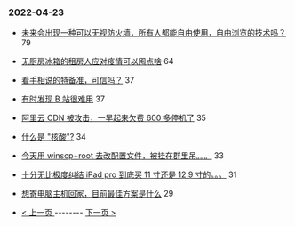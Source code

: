 ### 2022-04-23 
- [未来会出现一种可以无视防火墙，所有人都能自由使用，自由浏览的技术吗？](https://www.v2ex.com/t/848719) 79
- [无厨房冰箱的租房人应对疫情可以囤点啥](https://www.v2ex.com/t/848712) 64
- [看手相说的特备准，可信吗？](https://www.v2ex.com/t/848657) 37
- [有时发现 B 站很难用](https://www.v2ex.com/t/848715) 37
- [阿里云 CDN 被攻击，一早起来欠费 600 多停机了](https://www.v2ex.com/t/848720) 35
- [什么是 "核酸"?](https://www.v2ex.com/t/848725) 34
- [今天用 winscp+root 去改配置文件，被挂在群里吊。。。](https://www.v2ex.com/t/848727) 33
- [十分无比极度纠结 iPad pro 到底买 11 寸还是 12.9 寸的。。。](https://www.v2ex.com/t/848758) 31
- [想寄电脑主机回家，目前最佳方案是什么](https://www.v2ex.com/t/848733) 29 

- [ < 上一页 ](https://github.com/able8/v2ex-hot-record/blob/master/2022-04-22.md) -------- [ 下一页 > ](https://github.com/able8/v2ex-hot-record/blob/master/2022-04-24.md)